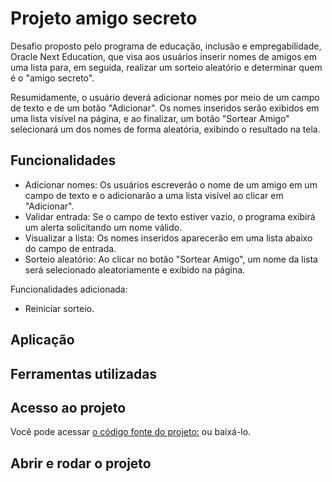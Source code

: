 # Projeto amigo secreto

Desafio proposto pelo  programa de educação, inclusão e empregabilidade, Oracle Next Education, que visa aos usuários inserir nomes de amigos em uma lista para, em seguida, realizar um sorteio aleatório e determinar quem é o "amigo secreto".

Resumidamente, o usuário deverá adicionar nomes por meio de um campo de texto e de um botão "Adicionar". Os nomes inseridos serão exibidos em uma lista visível na página, e ao finalizar, um botão "Sortear Amigo" selecionará um dos nomes de forma aleatória, exibindo o resultado na tela.






## Funcionalidades

- Adicionar nomes: Os usuários escreverão o nome de um amigo em um campo de texto e o adicionarão a uma lista visível ao clicar em "Adicionar".
- Validar entrada: Se o campo de texto estiver vazio, o programa exibirá um alerta solicitando um nome válido.
- Visualizar a lista: Os nomes inseridos aparecerão em uma lista abaixo do campo de entrada.
- Sorteio aleatório: Ao clicar no botão "Sortear Amigo", um nome da lista será selecionado aleatoriamente e exibido na página.

Funcionalidades adicionada:

- Reiniciar sorteio.










## Aplicação
## Ferramentas utilizadas
## Acesso ao projeto

Você pode acessar [o código fonte do projeto:](https://github.com/yuriletras/jogo-do-numero-secreto.git) ou baixá-lo.


## Abrir e rodar o projeto
